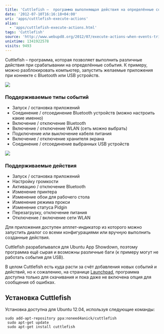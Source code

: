 ```yaml
---
title: 'Cuttlefish –  программа выполняющая действия на определённые события'
date: '2012-07-10T16:16:18+04:00'
uri: 'apps/cuttlefish-execute-actions'
alias: 
  - 'apps/cuttlefish-execute-actions.html'
tags: 'Cuttlefish'
source: 'http://www.webupd8.org/2012/07/execute-actions-when-events-triggered.html'
unixtime: 1341922578
visits: 9493
---
```

Cuttlefish – программа, которая позволяет выполнить различные действия при срабатывании на определённые события. К примеру, можно разблокировать компьютер, запустить желаемые приложения при коннекте с Bluetooth или USB устройств.

[![](img/2012/07/10/16-00/cuttlefish-7542485996-o.jpg)](img/2012/07/10/16-00/cuttlefish-7542485996-o.jpg)

### Поддерживаемые типы событий

*   Запуск / остановка приложений
*   Соединение / отсоединение Bluetooth устройств (можно настроить какие именно)
*   Включение / отключение Bluetooth
*   Включение / отключение WLAN (сеть можно выбрать)
*   Подключение или выключение кабеля питания
*   Включение / отключение хранителя экрана
*   Соединение / отсоединение выбранных USB устройств

[![](img/2012/07/10/16-00/cuttlefish-1-7542485538-o.jpg)](img/2012/07/10/16-00/cuttlefish-1-7542485538-o.jpg)

### Поддерживаемые действия

*   Запуск / остановка приложений
*   Настройку громкости
*   Активацию / отключение Bluetooth
*   Изменение принтера
*   Изменение обои для рабочего стола
*   Изменение режима прокси
*   Изменение статуса Pidgin
*   Перезагрузку, отключение питания
*   Отключение / включение сети WLAN

Для приложения доступен апплет-индикатор из которого можно запустить диалог со всеми конфигурациями или вручную выполнить созданные действия.

Cuttlefish разрабатывался для Ubuntu App Showdown, поэтому программа ещё сырая и возможны различные баги (к примеру могут не работать события для USB).

В целом Cuttlefish есть куда расти за счёт добавления новых событий и действий, но к сожалению, на странице [Launchpad](https://launchpad.net/cuttlefish), программа доступна только для скачивания и пока даже не включена опция для сообщения об ошибках.

## Установка Cuttlefish

Установка доступна для Ubuntu 12.04, используя следующие команды:

```
sudo add-apt-repository ppa:noneed4anick/cuttlefish
 sudo apt-get update
 sudo apt-get install cuttlefish
```

